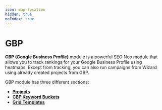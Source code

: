 ```yaml
---
icon: map-location
hidden: true
noIndex: true
---
```


# GBP

**GBP (Google Business Profile)** module is a powerful SEO Neo module that allows you to track rankings for your Google Business Profile using heatmaps. Except from tracking, you can also run campaigns from Wizard using already created projects from GBP.

GBP module has three different sections:

* [**Projects**](projects.md)
* [**GBP Keyword Buckets**](gbp-keyword-buckets/)
* [**Grid Templat**](grid-templates.md)[**es**](grid-templates.md)

